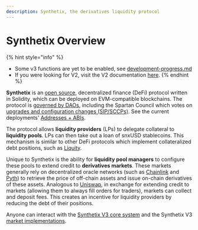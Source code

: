 ```yaml
---
description: Synthetix, the derivatives liquidity protocol
---
```


# Synthetix Overview

{% hint style="info" %}
* Some v3 functions are yet to be enabled, see [development-progress.md](development-progress.md "mention")
* If you were looking for V2, visit the V2 documentation [here](https://docs.synthetix.io/synthetix-protocol).
{% endhint %}

**Synthetix** is an [open source](https://github.com/synthetixio/synthetix-v3), decentralized finance (DeFi) protocol written in Solidity, which can be deployed on EVM-compatible blockchains. The protocol is [governed by DAOs](for-governance-participants/synthetix-governance.md), including the Spartan Council which votes on [upgrades and configuration changes (SIP/SCCPs)](https://sips.synthetix.io/). See the current deployments' [Addresses + ABIs](for-developers/addresses-+-abis.md).

The protocol allows **liquidity providers** (LPs) to delegate collateral to **liquidity pools**. LPs can then take out a loan of snxUSD stablecoins. This mechanism is similar to other DeFi protocols which implement collateralized debt positions, such as [Liquity](https://www.liquity.org/).

Unique to Synthetix is the ability for **liquidity pool managers** to configure these pools to extend credit to **derivatives markets**. These markets generally rely on decentralized oracle networks (such as [Chainlink](https://chain.link/) and [Pyth](https://pyth.network/)) to retrieve the price of off-chain assets and issue on-chain derivatives of these assets. Analogous to [Uniswap](https://uniswap.org/), in exchange for extending credit to markets (allowing them to always fill orders for traders), markets can collect and deposit fees. This creates an incentive for liquidity providers by reducing the debt of their positions.

Anyone can interact with the [Synthetix V3 core system](https://v3.synthetix.io/) and the Synthetix V3 [market implementations](https://synthetix-markets-prototype.vercel.app/).

<figure><img src=".gitbook/assets/Synthetix_V3_Core_System_Vertical.png" alt=""><figcaption></figcaption></figure>
